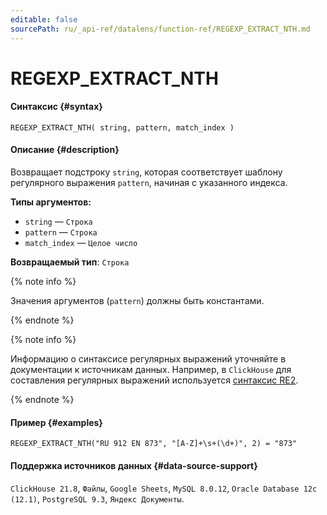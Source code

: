 ```yaml
---
editable: false
sourcePath: ru/_api-ref/datalens/function-ref/REGEXP_EXTRACT_NTH.md
---
```


# REGEXP_EXTRACT_NTH



#### Синтаксис {#syntax}


```
REGEXP_EXTRACT_NTH( string, pattern, match_index )
```

#### Описание {#description}
Возвращает подстроку `string`, которая соответствует шаблону регулярного выражения `pattern`, начиная с указанного индекса.

**Типы аргументов:**
- `string` — `Строка`
- `pattern` — `Строка`
- `match_index` — `Целое число`


**Возвращаемый тип**: `Строка`

{% note info %}

Значения аргументов (`pattern`) должны быть константами.

{% endnote %}

{% note info %}

Информацию о синтаксисе регулярных выражений уточняйте в документации к источникам данных. Например, в `ClickHouse` для составления регулярных выражений используется [синтаксис RE2](https://github.com/google/re2/wiki/Syntax).

{% endnote %}


#### Пример {#examples}

```
REGEXP_EXTRACT_NTH("RU 912 EN 873", "[A-Z]+\s+(\d+)", 2) = "873"
```


#### Поддержка источников данных {#data-source-support}

`ClickHouse 21.8`, `Файлы`, `Google Sheets`, `MySQL 8.0.12`, `Oracle Database 12c (12.1)`, `PostgreSQL 9.3`, `Яндекс Документы`.
